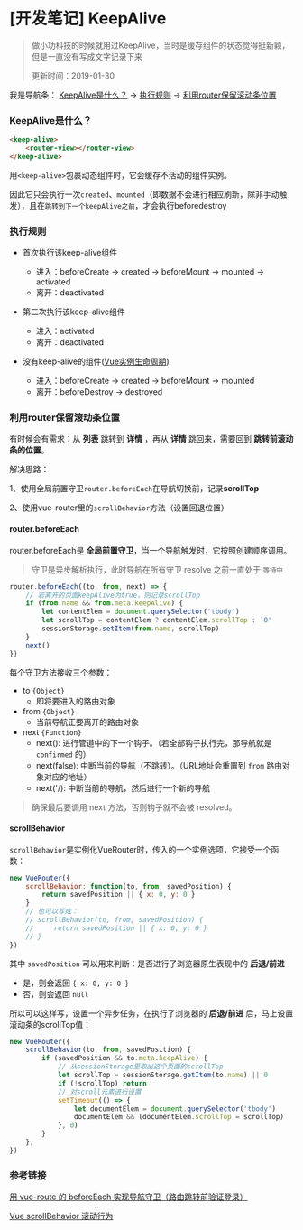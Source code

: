 # [开发笔记] KeepAlive
> 做小功科技的时候就用过KeepAlive，当时是缓存组件的状态觉得挺新颖，但是一直没有写成文字记录下来
> 
> 更新时间：2019-01-30

我是导航条：
[KeepAlive是什么？](#KeepAlive是什么？) -> [执行规则](#执行规则) -> [利用router保留滚动条位置](#利用router保留滚动条位置) 
### KeepAlive是什么？
```html
<keep-alive>
    <router-view></router-view>
</keep-alive>
```
用`<keep-alive>`包裹动态组件时，它会缓存不活动的组件实例。

因此它只会执行一次`created`、`mounted`（即数据不会进行相应刷新，除非手动触发），且在`跳转到下一个keepAlive之前`，才会执行beforedestroy


### 执行规则
 - 首次执行该keep-alive组件
    - 进入：beforeCreate -> created -> beforeMount -> mounted -> activated
    - 离开：deactivated

 - 第二次执行该keep-alive组件
    - 进入：activated
    - 离开：deactivated

 - 没有keep-alive的组件([Vue实例生命周期](#Vue实例生命周期))
    - 进入：beforeCreate -> created -> beforeMount -> mounted
    - 离开：beforeDestroy -> destroyed

### 利用router保留滚动条位置
有时候会有需求：从 **列表** 跳转到 **详情** ，再从 **详情** 跳回来，需要回到 **跳转前滚动条的位置**。

解决思路：

1、使用全局前置守卫`router.beforeEach`在导航切换前，记录**scrollTop**

2、使用vue-router里的`scrollBehavior`方法（设置回退位置）


#### router.beforeEach
router.beforeEach是 **全局前置守卫**，当一个导航触发时，它按照创建顺序调用。
> 守卫是异步解析执行，此时导航在所有守卫 resolve 之前一直处于 `等待中`
```js
router.beforeEach((to, from, next) => {
    // 若离开的页面keepAlive为true，则记录scrollTop
    if (from.name && from.meta.keepAlive) {
        let contentElem = document.querySelector('tbody')
        let scrollTop = contentElem ? contentElem.scrollTop : '0'
        sessionStorage.setItem(from.name, scrollTop)
    }
    next()
})
```
每个守卫方法接收三个参数：
 - to `{Object}`
    - 即将要进入的路由对象
 - from `{Object}`
    - 当前导航正要离开的路由对象
 - next `{Function}`
    - next(): 进行管道中的下一个钩子。（若全部钩子执行完，那导航就是 `confirmed` 的）
    - next(false): 中断当前的导航（不跳转）。（URL地址会重置到 `from` 路由对象对应的地址）
    - next('/): 中断当前的导航，然后进行一个新的导航
    
> 确保最后要调用 next 方法，否则钩子就不会被 resolved。

#### scrollBehavior

`scrollBehavior`是实例化VueRouter时，传入的一个实例选项，它接受一个函数：
```js
new VueRouter({
    scrollBehavior: function(to, from, savedPosition) {
        return savedPosition || { x: 0, y: 0 }
    }
    // 也可以写成：
    // scrollBehavior(to, from, savedPosition) {
    //     return savedPosition || { x: 0, y: 0 }
    // }
})
```
其中 `savedPosition` 可以用来判断：是否进行了浏览器原生表现中的 **后退/前进**
 - 是，则会返回 `{ x: 0, y: 0 }`
 - 否，则会返回 `null`

所以可以这样写，设置一个异步任务，在执行了浏览器的 **后退/前进** 后，马上设置滚动条的scrollTop值：
```js
new VueRouter({
    scrollBehavior(to, from, savedPosition) {
        if (savedPosition && to.meta.keepAlive) {
            // 从sessionStorage里取出这个页面的scrollTop
            let scrollTop = sessionStorage.getItem(to.name) || 0
            if (!scrollTop) return
            // 对scroll元素进行设置
            setTimeout(() => {
                let documentElem = document.querySelector('tbody')
                documentElem && (documentElem.scrollTop = scrollTop)
            }, 0)
        }
    },
})
```

### 参考链接
[用 vue-route 的 beforeEach 实现导航守卫（路由跳转前验证登录）](https://blog.csdn.net/latency_cheng/article/details/78580161)

[Vue scrollBehavior 滚动行为](https://www.cnblogs.com/sophie_wang/p/7880261.html)